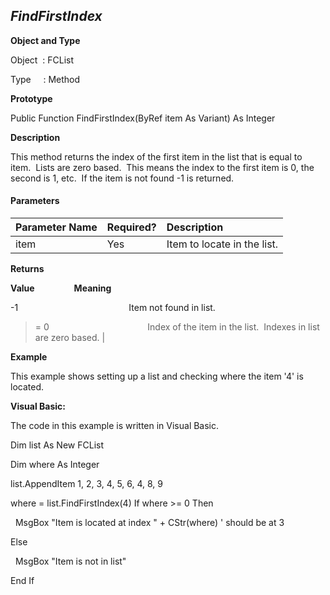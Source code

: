 _FindFirstIndex_
----------------

**Object and Type**

Object  : FCList

Type     : Method

**Prototype**

Public Function FindFirstIndex(ByRef item As Variant) As Integer

**Description**

This method returns the index of the first item in the list that is equal to item.  Lists are zero based.  This means the index to the first item is 0, the second is 1, etc.  If the item is not found -1 is returned.

#### Parameters

| Parameter Name | Required? | Description |
|:--- |:--- |:--- |
| item | Yes | Item to locate in the list. |

**Returns**

**Value**                **Meaning**

-1                                             Item not found in list.

>= 0                                        Index of the item in the list.  Indexes in list are zero based. |

**Example**

This example shows setting up a list and checking where the item '4' is located.

**Visual Basic:**

The code in this example is written in Visual Basic.

Dim list As New FCList

Dim where As Integer

list.AppendItem 1, 2, 3, 4, 5, 6, 4, 8, 9

where = list.FindFirstIndex(4) If where >= 0 Then

  MsgBox "Item is located at index " + CStr(where) ' should be at 3

Else

  MsgBox "Item is not in list"

End If